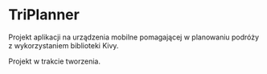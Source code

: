 # TriPlanner

Projekt aplikacji na urządzenia mobilne pomagającej w planowaniu podróży
z wykorzystaniem biblioteki Kivy.

Projekt w trakcie tworzenia.
